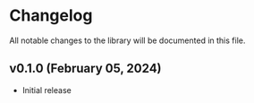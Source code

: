 # Changelog

All notable changes to the library will be documented in this file.

## v0.1.0 (February 05, 2024)

- Initial release
